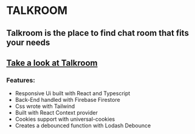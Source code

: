 # TALKROOM

## Talkroom is the place to find chat room that fits your needs
[Take a look at Talkroom](https://the-chat-app-inky.vercel.app)
--------------------------------

### Features:
* Responsive Ui built with React and Typescript 
* Back-End handled with Firebase Firestore
* Css wrote with Tailwind 
* Built with React Context provider
* Cookies support with universal-cookies
* Creates a debounced function with Lodash Debounce

